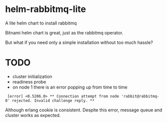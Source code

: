 # helm-rabbitmq-lite
A lite helm chart to install rabbitmq

Bitnami helm chart is great, just as the rabbitmq operator.

But what if you need only a simple installation without too much hassle?

# TODO

- cluster initialization
- readiness probe
- on node 1 there is an error popping up from time to time

```
 [error] <0.5206.0> ** Connection attempt from node 'rabbit@rabbitmq-0' rejected. Invalid challenge reply. **
```

Although erlang cookie is consistent. Despite this error, message queue and cluster works as expected.